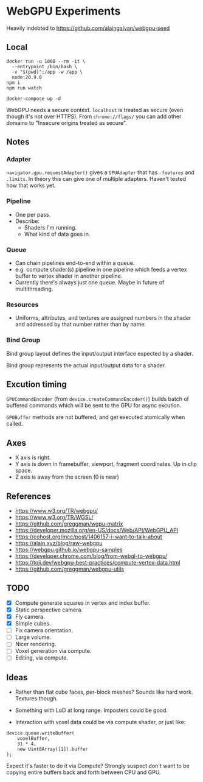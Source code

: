 # WebGPU Experiments
Heavily indebted to https://github.com/alaingalvan/webgpu-seed

## Local
```
docker run -u 1000 --rm -it \
  --entrypoint /bin/bash \
  -v "$(pwd)":/app -w /app \
  node:20.9.0
npm i
npm run watch
```
```
docker-compose up -d
```

WebGPU needs a secure context. `localhost` is treated as secure (even though it's not over HTTPS). From `chrome://flags/` you can add other domains to "Insecure origins treated as secure".

## Notes

### Adapter
`navigator.gpu.requestAdapter()` gives a `GPUAdapter` that has `.features` and `.limits`. In theory this can give one of multiple adapters. Haven't tested how that works yet.

### Pipeline
- One per pass.
- Describe:
    - Shaders I'm running.
    - What kind of data goes in.

### Queue
- Can chain pipelines end-to-end within a queue.
- e.g. compute shader(s) pipeline in one pipeline which feeds a vertex buffer to vertex shader in another pipeline.
- Currently there's always just one queue. Maybe in future of multithreading.

### Resources
- Uniforms, attributes, and textures are assigned numbers in the shader and addressed by that number rather than by name.

### Bind Group
Bind group layout defines the input/output interface expected by a shader.

Bind group represents the actual input/output data for a shader.

## Excution timing
`GPUCommandEncoder` (from `device.createCommandEncoder()`) builds batch of buffered commands which will be sent to the GPU for async excution.

`GPUBuffer` methods are not buffered, and get executed atomically when called.

## Axes
- X axis is right.
- Y axis is down in framebuffer, viewport, fragment coordinates. Up in clip space.
- Z axis is away from the screen (0 is near)

## References
- https://www.w3.org/TR/webgpu/
- https://www.w3.org/TR/WGSL/
- https://github.com/greggman/wgpu-matrix
- https://developer.mozilla.org/en-US/docs/Web/API/WebGPU_API
- https://cohost.org/mcc/post/1406157-i-want-to-talk-about
- https://alain.xyz/blog/raw-webgpu
- https://webgpu.github.io/webgpu-samples
- https://developer.chrome.com/blog/from-webgl-to-webgpu/
- https://toji.dev/webgpu-best-practices/compute-vertex-data.html
- https://github.com/greggman/webgpu-utils

## TODO
- [x] Compute generate squares in vertex and index buffer.
- [x] Static perspective camera.
- [x] Fly camera.
- [x] Simple cubes.
- [ ] Fix camera orientation.
- [ ] Large volume.
- [ ] Nicer rendering.
- [ ] Voxel generation via compute.
- [ ] Editing, via compute.

## Ideas
- Rather than flat cube faces, per-block meshes? Sounds like hard work. Textures though.

- Something with LoD at long range. Imposters could be good.

- Interaction with voxel data could be via compute shader, or just like:
```
device.queue.writeBuffer(
    voxelBuffer,
    31 * 4,
    new Uint8Array([1]).buffer
);
```
Expect it's faster to do it via Compute? Strongly suspect don't want to be copying entire buffers back and forth between CPU and GPU.
